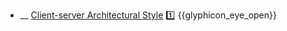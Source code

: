 * __ [Client-server Architectural Style]({{baseUrl}}/architecture/architecturalStyles/clientServer) :one: <trigger for="pop:architecturalStyles-clientServer-preview">{{glyphicon_eye_open}}</trigger>

<popover id="pop:architecturalStyles-clientServer-preview" title="{{glyphicon_eye_open}} Client-server Architectural Style" placement="right">
  <div slot="content">
    <include src=".\preview.md" />
  </div>
</popover>
